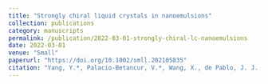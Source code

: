 ```yaml
---
title: "Strongly chiral liquid crystals in nanoemulsions"
collection: publications
category: manuscripts
permalink: /publication/2022-03-01-strongly-chiral-lc-nanoemulsions
date: 2022-03-01
venue: "Small"
paperurl: "https://doi.org/10.1002/smll.202105835"
citation: "Yang, Y.*, Palacio-Betancur, V.*, Wang, X., de Pablo, J. J., & Abbott, N. L. (2022). *Strongly chiral liquid crystals in nanoemulsions.* <i>Small</i>, 18(10), e2105835. https://doi.org/10.1002/smll.202105835"
---
```

